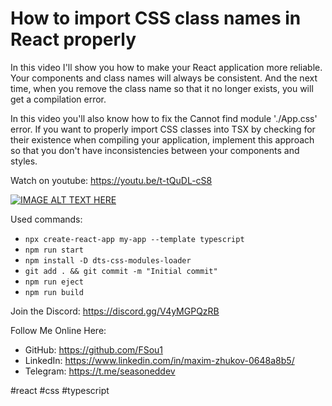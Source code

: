 # How to import CSS class names in React properly

In this video I'll show you how to make your React application more reliable. Your components and class names will always be consistent. And the next time, when you remove the class name so that it no longer exists, you will get a compilation error.

In this video you'll also know how to fix the Cannot find module './App.css' error. If you want to properly import CSS classes into TSX by checking for their existence when compiling your application, implement this approach so that you don't have inconsistencies between your components and styles.

Watch on youtube: https://youtu.be/t-tQuDL-cS8

[![IMAGE ALT TEXT HERE](https://img.youtube.com/vi/t-tQuDL-cS8/0.jpg)](https://youtu.be/t-tQuDL-cS8)

Used commands:
* `npx create-react-app my-app --template typescript`
* `npm run start`
* `npm install -D dts-css-modules-loader`
* `git add . && git commit -m "Initial commit"`
* `npm run eject`
* `npm run build`

Join the Discord: https://discord.gg/V4yMGPQzRB

Follow Me Online Here:
* GitHub: https://github.com/FSou1
* LinkedIn: https://www.linkedin.com/in/maxim-zhukov-0648a8b5/
* Telegram: https://t.me/seasoneddev

#react #css #typescript